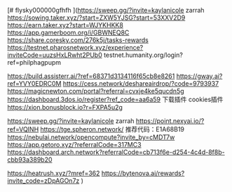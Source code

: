 [# flysky000000gfhfh
](https://sweep.gg/?invite=kaylanicole zarrah
https://sowing.taker.xyz/?start=ZXW5YJSG?start=53XXV2D9
https://earn.taker.xyz?start=WJYKHKK8
https://app.gamerboom.org/i/GBWNEQ8C
https://share.coresky.com/276k5j/tasks-rewards
https://testnet.pharosnetwork.xyz/experience?inviteCode=uuzsHxLRwht2PUb0
testnet.humanity.org/login?ref=philphagpupm

https://build.assisterr.ai/?ref=68371d3134116f65cb8e8261
https://gway.ai?ref=YVY0EDRC0M
https://cess.network/deshareairdrop/?code=9793937
https://magicnewton.com/portal?referral=cvxje4ke5qucdn5g
https://dashboard.3dos.io/register?ref_code=aa6a59  下载插件  cookies插件
https://xion.bonusblock.io?r=FXPA5u2g


https://sweep.gg/?invite=kaylanicole zarrah
https://point.nexyai.io/?ref=VQINH
https://tge.spheron.network/   推荐代码：E1A68B19
https://nebulai.network/opencompute?invite_by=cMDT7w  
https://app.getoro.xyz/?referralCode=317MC3 
https://dashboard.arch.network?referralCode=cb713f6e-d254-4c4d-8f8b-cbb93a389b20
	
https://heatrush.xyz/?mref=362
https://bytenova.ai/rewards?invite_code=zDpAGOn7z
)
